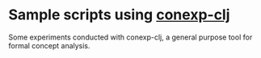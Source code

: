 # Sample scripts using [conexp-clj](http://github.com/exot/conexp-clj)

Some experiments conducted with conexp-clj, a general purpose tool for formal concept
analysis.
